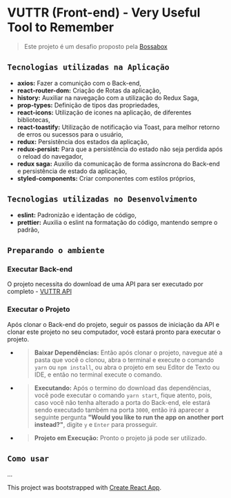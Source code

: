 # VUTTR (Front-end) - Very Useful Tool to Remember

> Este projeto é um desafio proposto pela [Bossabox](https://bossabox.com/para-empresas)

## `Tecnologias utilizadas na Aplicação`
- __axios:__ Fazer a comunição com o Back-end,
- __react-router-dom:__ Criação de Rotas da aplicação,
- __history:__ Auxiliar na navegação com a utilização do Redux Saga,
- __prop-types:__ Definição de tipos das propriedades,
- __react-icons:__ Utilização de icones na aplicação, de diferentes bibliotecas,
- __react-toastify:__ Utilização de notificação via Toast, para melhor retorno de erros ou sucessos para o usuário,
- __redux:__ Persistência dos estados da aplicação,
- __redux-persist:__ Para que a persistência do estado não seja perdida após o reload do navegador,
- __redux saga:__ Auxilio da comunicação de forma assíncrona do Back-end e persistência de estado da aplicação,
- __styled-components:__ Criar componentes com estilos próprios,

## `Tecnologias utilizadas no Desenvolvimento`
- __eslint:__ Padronizão e identação de código,
- __prettier:__ Auxilia o eslint na formatação do código, mantendo sempre o padrão,

## `Preparando o ambiente`

  ### Executar Back-end
  O projeto necessita do download de uma API para ser executado por completo - [VUTTR API](https://github.com/Wellios/VUTTR-API)

  ### Executar o Projeto
  Após clonar o Back-end do projeto, seguir os passos de iniciação da API e clonar este projeto no seu computador, você estará pronto     para executar o projeto.

  - > **Baixar Dependências:**
  Então após clonar o projeto, navegue até a pasta que você o clonou, abra o terminal e execute o comando `yarn` ou `npm install`, ou     abra o projeto em seu Editor de Texto ou IDE, e então no terminal execute o comando.

  - > **Executando:**
  Após o termino do download das dependências, você pode executar o comando `yarn start`, fique atento, pois, caso você não tenha         alterado a porta do Back-end, ele estará sendo executado também na porta `3000`, então irá aparecer a seguinte pergunta __"Would you     like to run the app on another port instead?"__, digite `y` e `Enter` para prosseguir.

  - > **Projeto em Execução:**
   Pronto o projeto já pode ser utilizado.

## `Como usar`
...

This project was bootstrapped with [Create React App](https://github.com/facebook/create-react-app).
